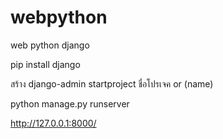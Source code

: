 # webpython
web python django

pip install django

สร้าง  django-admin startproject ชื่อโปรเจค or (name)

python manage.py runserver

http://127.0.0.1:8000/
